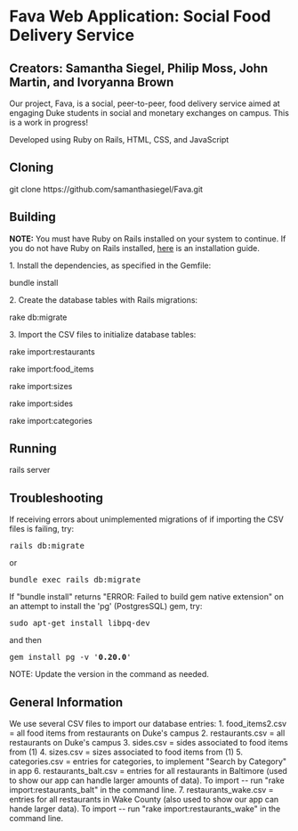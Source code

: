 <h1> Fava Web Application: Social Food Delivery Service </h1>
<h2> Creators: Samantha Siegel, Philip Moss, John Martin, and Ivoryanna Brown </h2>

<p> Our project, Fava, is a social, peer-to-peer, food delivery service aimed at engaging Duke students in social and monetary exchanges on campus. This is a work in progress! </p>

<p> Developed using Ruby on Rails, HTML, CSS, and JavaScript </p>

<h2> Cloning </h2>
git clone https://github.com/samanthasiegel/Fava.git

<h2> Building </h2>
<p><b>NOTE:</b> You must have Ruby on Rails installed on your system to continue. If you do not have Ruby on Rails installed, <a href="http://railsapps.github.io/installrubyonrails-ubuntu.html">here</a> is an installation guide.</p>

<p> 1. Install the dependencies, as specified in the Gemfile: </p>
<p> bundle install </p>
<p> 2. Create the database tables with Rails migrations: </p>
<p> rake db:migrate </p>
<p> 3. Import the CSV files to initialize database tables: </p>
<p> rake import:restaurants </p>
<p> rake import:food_items</p>
<p> rake import:sizes</p>
<p> rake import:sides</p>
<p> rake import:categories</p>


<h2> Running </h2>

<p>
rails server 
<p>

<h2> Troubleshooting </h2>
If receiving errors about unimplemented migrations of if importing the CSV files is failing, try:
<p style="font-family:'Lucida Console', monospace">rails db:migrate </p>
or
<p style="font-family:'Lucida Console', monospace"> bundle exec rails db:migrate </p>

If "bundle install" returns "ERROR: Failed to build gem native extension" on an attempt to install the 'pg' (PostgresSQL) gem, try: 

<p style="font-family:'Lucida Console', monospace">sudo apt-get install libpq-dev </p>
and then
<p style="font-family:'Lucida Console', monospace">gem install pg -v '<b>0.20.0</b>'</p>
NOTE: Update the version in the command as needed.

<h2> General Information </h2>
<p> We use several CSV files to import our database entries:
1. food_items2.csv = all food items from restaurants on Duke's campus
2. restaurants.csv = all restaurants on Duke's campus
3. sides.csv = sides associated to food items from (1)
4. sizes.csv = sizes associated to food items from (1)
5. categories.csv = entries for categories, to implement "Search by Category" in app
6. restaurants_balt.csv = entries for all restaurants in Baltimore (used to show our app can handle larger amounts of data). To import -- run "rake import:restaurants_balt" in the command line.
7. restaurants_wake.csv = entries for all restaurants in Wake County (also used to show our app can hande larger data). To import -- run "rake import:restaurants_wake" in the command line.

